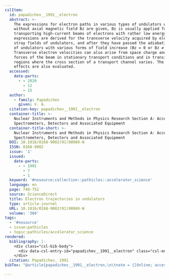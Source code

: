 ```yaml
---
cslItem:
  id: papadichev__1991__electron
  abstract: >-
    The expressions for electron paths in various types of undulators with and
    without axial magnetic field Bz are given, Bz is usually applied for
    transporting high-current beams of electrons with rather low energy. Also,
    expressions are derived for the transverse velocity acquired by electrons in
    stray fields of undulators, and after they have passed the adiabatic entry
    of undulators with various forms of field increase (Bz = 0 or Bz ≠ 0).
    Transverse electron velocities can also arise from space charge and current
    forces of the beam in stationary transport conditions and in transition
    regions where the cross section of a transport channel varies. The possible
    effects are also evaluated.
  accessed:
    date-parts:
      - - 2020
        - 12
        - 15
  author:
    - family: Papadichev
      given: V. A.
  citation-key: papadichev__1991__electron
  container-title: >-
    Nuclear Instruments and Methods in Physics Research Section A: Accelerators,
    Spectrometers, Detectors and Associated Equipment
  container-title-short: >-
    Nuclear Instruments and Methods in Physics Research Section A: Accelerators,
    Spectrometers, Detectors and Associated Equipment
  DOI: 10.1016/0168-9002(91)90969-W
  ISSN: 0168-9002
  issue: '1'
  issued:
    date-parts:
      - - 1991
        - 7
        - 1
  keyword: '#nosource;collection::pathicles::accelerator_science'
  language: en
  page: 749-752
  source: ScienceDirect
  title: Electron trajectories in undulators
  type: article-journal
  URL: 10.1016/0168-9002(91)90969-W
  volume: '304'
tags:
  - '#nosource'
  - issue:pathicles
  - topic:pathicles/accelerator_science
rendered:
  bibliography: |-
    <div class="csl-bib-body">
      <div data-csl-entry-id="papadichev__1991__electron" class="csl-entry">Papadichev, V.A. 1991 “Electron trajectories in undulators,” <i>Nuclear Instruments and Methods in Physics Research Section A: Accelerators, Spectrometers, Detectors and Associated Equipment</i>, 304(1), pp. 749–752. doi:10.1016/0168-9002(91)90969-W.</div>
    </div>
  citation: Papadichev, 1991
bibTex: "@article{papadichev__1991__electron,\n\tnote = {[Online; accessed 2020-12-15]},\n\tauthor = {Papadichev, V. A.},\n\tjournal = {Nuclear Instruments and Methods in Physics Research Section A: Accelerators, Spectrometers, Detectors and Associated Equipment},\n\tnumber = {1},\n\tyear = {1991},\n\tmonth = {jul 1},\n\tpages = {749--752},\n\ttitle = {Electron trajectories in undulators},\n\thowpublished = {10.1016/0168-9002(91)90969-W},\n\tvolume = {304},\n}\n\n"

---
```

